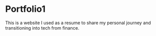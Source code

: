 # Portfolio1

This is a website I used as a resume to share my personal journey and transitioning into tech from finance.
